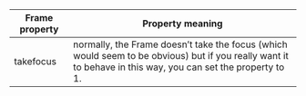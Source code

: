 
| Frame property | Property meaning                                                                                                                                             | 
|----------------|--------------------------------------------------------------------------------------------------------------------------------------------------------------|
| takefocus      | normally, the Frame doesn’t take the focus (which would seem to be obvious) but if you really want it to behave in this way, you can set the property to 1.  |
